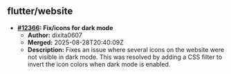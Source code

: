 ## flutter/website

- **[#12366](https://github.com/flutter/website/pull/12366): Fix/icons for dark mode**
  - **Author:** dixita0607
  - **Merged:** 2025-08-28T20:40:09Z
  - **Description:** Fixes an issue where several icons on the website were not visible in dark mode. This was resolved by adding a CSS filter to invert the icon colors when dark mode is enabled.
